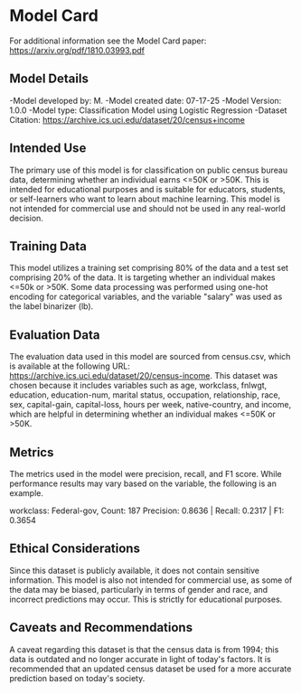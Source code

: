 # Model Card

For additional information see the Model Card paper: https://arxiv.org/pdf/1810.03993.pdf

## Model Details

-Model developed by: M.
-Model created date: 07-17-25
-Model Version: 1.0.0
-Model type: Classification Model using Logistic Regression
-Dataset Citation: https://archive.ics.uci.edu/dataset/20/census+income

## Intended Use

The primary use of this model is for classification on public census bureau data, determining whether an individual earns <=50K or >50K. This is intended for educational purposes and is suitable for educators, students, or self-learners who want to learn about machine learning. This model is not intended for commercial use and should not be used in any real-world decision.

## Training Data

This model utilizes a training set comprising 80% of the data and a test set comprising 20% of the data. It is targeting whether an individual makes <=50k or >50K. Some data processing was performed using one-hot encoding for categorical variables, and the variable "salary" was used as the label binarizer (lb).


## Evaluation Data

The evaluation data used in this model are sourced from census.csv, which is available at the following URL: https://archive.ics.uci.edu/dataset/20/census-income. This dataset was chosen because it includes variables such as age, workclass, fnlwgt, education, education-num, marital status, occupation, relationship, race, sex, capital-gain, capital-loss, hours per week, native-country, and income, which are helpful in determining whether an individual makes <=50K or >50K.

## Metrics

The metrics used in the model were precision, recall, and F1 score. While performance results may vary based on the variable, the following is an example.

workclass: Federal-gov, Count: 187
Precision: 0.8636 | Recall: 0.2317 | F1: 0.3654

## Ethical Considerations

Since this dataset is publicly available, it does not contain sensitive information. This model is also not intended for commercial use, as some of the data may be biased, particularly in terms of gender and race, and incorrect predictions may occur. This is strictly for educational purposes.

## Caveats and Recommendations

A caveat regarding this dataset is that the census data is from 1994; this data is outdated and no longer accurate in light of today's factors. It is recommended that an updated census dataset be used for a more accurate prediction based on today's society.